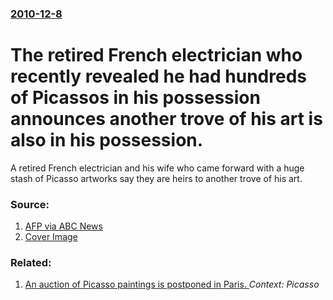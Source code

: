 ### [2010-12-8](/news/2010/12/8/index.md)

# The retired French electrician who recently revealed he had hundreds of Picassos in his possession announces another trove of his art is also in his possession. 

A retired French electrician and his wife who came forward with a huge stash of Picasso artworks say they are heirs to another trove of his art.


### Source:

1. [AFP via ABC News](http://www.abc.net.au/news/stories/2010/12/09/3088681.htm?section=justin)
1. [Cover Image](http://www.abc.net.au/news/image/2356244-1x1-700x700.jpg)

### Related:

1. [An auction of Picasso paintings is postponed in Paris. ](/news/2010/12/10/an-auction-of-picasso-paintings-is-postponed-in-paris.md) _Context: Picasso_
